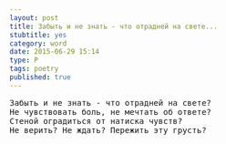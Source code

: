 ```yaml
---
layout: post
title: Забыть и не знать - что отрадней на свете...
stubtitle: yes
category: word
date: 2015-06-29 15:14
type: P
tags: poetry
published: true
---
```


<pre>
Забыть и не знать - что отрадней на свете?
Не чувствовать боль, не мечтать об ответе?
Стеной оградиться от натиска чувств?
Не верить? Не ждать? Пережить эту грусть?
</pre>

